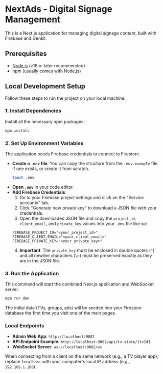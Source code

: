 # NextAds - Digital Signage Management

This is a Next.js application for managing digital signage content, built with Firebase and Genkit.

## Prerequisites

- [Node.js](https://nodejs.org/) (v18 or later recommended)
- [npm](https://www.npmjs.com/) (usually comes with Node.js)

## Local Development Setup

Follow these steps to run the project on your local machine.

### 1. Install Dependencies

Install all the necessary npm packages:

```bash
npm install
```

### 2. Set Up Environment Variables

The application needs Firebase credentials to connect to Firestore.

- **Create a `.env` file**: You can copy the structure from the `.env.example` file if one exists, or create it from scratch.
  ```bash
  touch .env
  ```
- **Open `.env`** in your code editor.
- **Add Firebase Credentials**:
    1. Go to your Firebase project settings and click on the "Service accounts" tab.
    2. Click "Generate new private key" to download a JSON file with your credentials.
    3. Open the downloaded JSON file and copy the `project_id`, `client_email`, and `private_key` values into your `.env` file like so:
    ```
    FIREBASE_PROJECT_ID="<your_project_id>"
    FIREBASE_CLIENT_EMAIL="<your_client_email>"
    FIREBASE_PRIVATE_KEY="<your_private_key>"
    ```
    4. **Important**: The `private_key` must be enclosed in double quotes (`"`) and all newline characters (`\n`) must be preserved exactly as they are in the JSON file.

### 3. Run the Application

This command will start the combined Next.js application and WebSocket server.

```bash
npm run dev
```

The initial data (TVs, groups, ads) will be seeded into your Firestore database the first time you visit one of the main pages.

### Local Endpoints

- **Admin Web App**: `http://localhost:9002`
- **API Endpoint Example**: `http://localhost:9002/api/tv-state/[tvId]`
- **WebSocket Server**: `ws://localhost:9002/ws`

When connecting from a client on the same network (e.g., a TV player app), replace `localhost` with your computer's local IP address (e.g., `192.168.1.100`).
